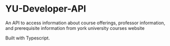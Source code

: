 # YU-Developer-API
An API to access information about course offerings, professor information, and prerequisite information from york university courses website 

Built with Typescript.
